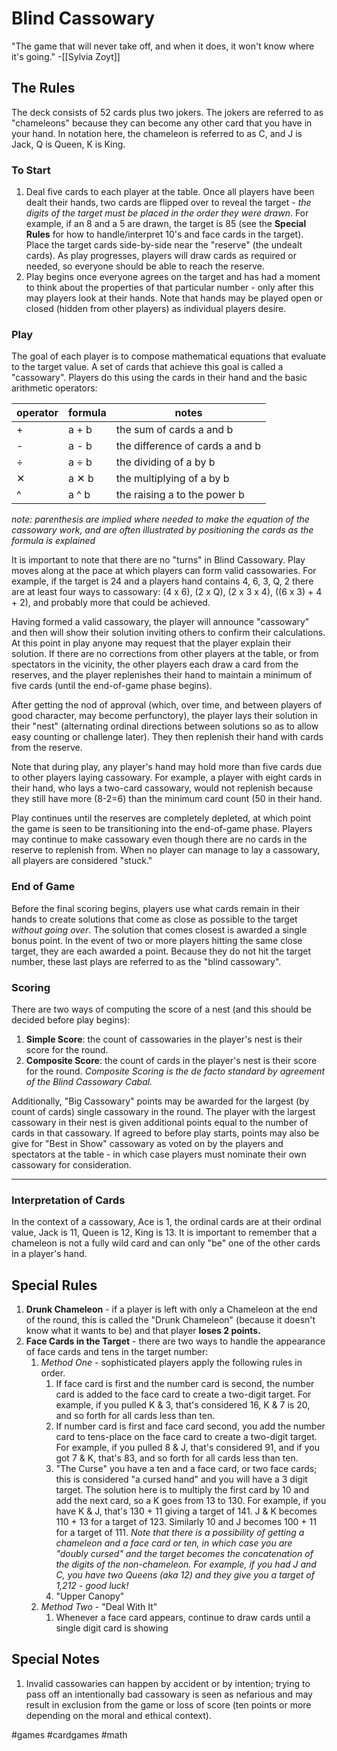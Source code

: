 # Blind Cassowary

"The game that will never take off, and when it does, it won't know where it's going." -[[Sylvia Zoyt]]

## The Rules

The deck consists of 52 cards plus two jokers. The jokers are referred to as "chameleons" because they can become any other card that you have in your hand. In notation here, the chameleon is referred to as C, and J is Jack, Q is Queen, K is King.

### To Start
1. Deal five cards to each player at the table. Once all players have been dealt their hands, two cards are flipped over to reveal the target - *the digits of the target must be placed in the order they were drawn*. For example, if an 8 and a 5 are drawn, the target is 85 (see the **Special Rules** for how to handle/interpret 10's and face cards in the target). Place the target cards side-by-side near the "reserve" (the undealt cards). As play progresses, players will draw cards as required or needed, so everyone should be able to reach the reserve.
2. Play begins once everyone agrees on the target and has had a moment to think about the properties of that particular number - only after this may players look at their hands. Note that hands may be played open or closed (hidden from other players) as individual players desire.

### Play
The goal of each player is to compose mathematical equations that evaluate to the target value. A set of cards that achieve this goal is called a "cassowary". Players do this using the cards in their hand and the basic arithmetic operators:

| operator | formula | notes                           | 
| -------- | ------- | ------------------------------- |
| +        | a + b   | the sum of cards a and b        |
| -        | a - b   | the difference of cards a and b |
| ÷        | a ÷ b   | the dividing of a by b          |
| ✕        | a ✕ b   | the multiplying of a by b       |
| ^        | a ^ b   | the raising a to the power b    |

*note: parenthesis are implied where needed to make the equation of the cassowary work, and are often illustrated by positioning the cards as the formula is explained*

It is important to note that there are no "turns" in Blind Cassowary. Play moves along at the pace at which players can form valid cassowaries. For example, if the target is 24 and a players hand contains 4, 6, 3, Q, 2 there are at least four ways to cassowary: (4 x 6), (2 x Q), (2 x 3 x 4), ((6 x 3) + 4 + 2), and probably more that could be achieved.

Having formed a valid cassowary, the player will announce "cassowary" and then will show their solution inviting others to confirm their calculations. At this point in play anyone may request that the player explain their solution. If there are no corrections from other players at the table, or from spectators in the vicinity, the other players each draw a card from the reserves, and the player replenishes their hand to maintain a minimum of five cards (until the end-of-game phase begins).

After getting the nod of approval (which, over time, and between players of good character, may become perfunctory), the player lays their solution in their "nest" (alternating ordinal directions between solutions so as to allow easy counting or challenge later). They then replenish their hand with cards from the reserve.

Note that during play, any player's hand may hold more than five cards due to other players laying cassowary. For example, a player with eight cards in their hand, who lays a two-card cassowary, would not replenish because they still have more (8-2=6) than the minimum card count (50 in their hand.

Play continues until the reserves are completely depleted, at which point the game is seen to be transitioning into the end-of-game phase. Players may continue to make cassowary even though there are no cards in the reserve to replenish from. When no player can manage to lay a cassowary, all players are considered "stuck."

### End of Game
Before the final scoring begins, players use what cards remain in their hands to create solutions that come as close as possible to the target *without going over*. The solution that comes closest is awarded a single bonus point. In the event of two or more players hitting the same close target, they are each awarded a point. Because they do not hit the target number, these last plays are referred to as the "blind cassowary".

### Scoring
There are two ways of computing the score of a nest (and this should be decided before play begins):
1. **Simple Score**: the count of cassowaries in the player's nest is their score for the round.
2. **Composite Score**: the count of cards in the player's nest is their score for the round. *Composite Scoring is the de facto standard by agreement of the Blind Cassowary Cabal.*
   
Additionally, "Big Cassowary" points may be awarded for the largest (by count of cards) single cassowary in the round. The player with the largest cassowary in their nest is given additional points equal to the number of cards in that cassowary. If agreed to before play starts, points may also be give for "Best in Show" cassowary as voted on by the players and spectators at the table - in which case players must nominate their own cassowary for consideration.

---

### Interpretation of Cards
In the context of a cassowary, Ace is 1, the ordinal cards are at their ordinal value, Jack is 11, Queen is 12, King is 13. It is important to remember that a chameleon is not a fully wild card and can only "be" one of the other cards in a player's hand.

## Special Rules
1. **Drunk Chameleon** - if a player is left with only a Chameleon at the end of the round, this is called the "Drunk Chameleon" (because it doesn't know what it wants to be) and that player **loses 2 points.**
2. **Face Cards in the Target** - there are two ways to handle the appearance of face cards and tens in the target number:
	1. *Method One* - sophisticated players apply the following rules in order.
		1. If face card is first and the number card is second, the number card is added to the face card to create a two-digit target. For example, if you pulled K & 3, that's considered 16, K & 7 is 20, and so forth for all cards less than ten.
		2. If number card is first and face card second, you add the number card to tens-place on the face card to create a two-digit target. For example, if you pulled 8 & J, that's considered 91, and if you got 7 & K, that's 83, and so forth for all cards less than ten.
		3. "The Curse" you have a ten and a face card, or two face cards; this is considered "a cursed hand" and you will have a 3 digit target. The solution here is to multiply the first card by 10 and add the next card, so a K goes from 13 to 130. For example, if you have K & J, that's 130 + 11 giving a target of 141. J & K becomes 110 + 13 for a target of 123. Similarly 10 and J becomes 100 + 11 for a target of 111. *Note that there is a possibility of getting a chameleon and a face card or ten, in which case you are "doubly cursed" and the target becomes the concatenation of the digits of the non-chameleon. For example, if you had J and C, you have two Queens (aka 12) and they give you a target of 1,212 - good luck!*
		4. "Upper Canopy" 
	2. *Method Two* - "Deal With It"
		1. Whenever a face card appears, continue to draw cards until a single digit card is showing

## Special Notes
1. Invalid cassowaries can happen by accident or by intention; trying to pass off an intentionally bad cassowary is seen as nefarious and may result in exclusion from the game or loss of score (ten points or more depending on the moral and ethical context).

#games
#cardgames
#math 
